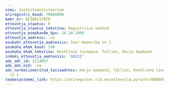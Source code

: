 ```yaml
---
nimi: Justiitsministeerium
ariregistri_kood: 70000898
kmkr_nr: EE100217078
ettevotja_staatus: R
ettevotja_staatus_tekstina: Registrisse kantud
ettevotja_esmakande_kpv: 26.10.1998
ettevotja_aadress: .na
asukoht_ettevotja_aadressis: Suur-Ameerika tn 1
asukoha_ehak_kood: 298
asukoha_ehak_tekstina: Kesklinna linnaosa, Tallinn, Harju maakond
indeks_ettevotja_aadressis: '10122'
ads_adr_id: 2114897
ads_ads_oid: .na
ads_normaliseeritud_taisaadress: Harju maakond, Tallinn, Kesklinna linnaosa, Suur-Ameerika
  tn 1
teabesysteemi_link: https://ariregister.rik.ee/ettevotja.py?ark=70000898&ref=rekvisiidid
---
```

